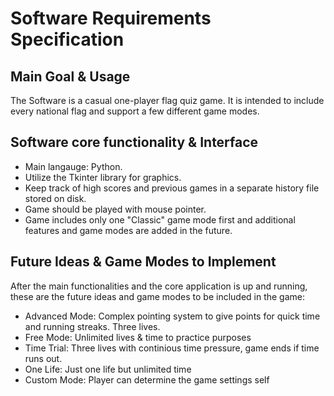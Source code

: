 # Software Requirements Specification

## Main Goal & Usage

The Software is a casual one-player flag quiz game. It is intended to include every national flag and support a few different game modes.

## Software core functionality & Interface

- Main langauge: Python.
- Utilize the Tkinter library for graphics.
- Keep track of high scores and previous games in a separate history file stored on disk.
- Game should be played with mouse pointer.
- Game includes only one "Classic" game mode first and additional features and game modes are added in the future.

## Future Ideas & Game Modes to Implement

After the main functionalities and the core application is up and running, these are the future ideas and game modes to be included in the game:

- Advanced Mode: Complex pointing system to give points for quick time and running streaks. Three lives.
- Free Mode: Unlimited lives & time to practice purposes
- Time Trial: Three lives with continious time pressure, game ends if time runs out.
- One Life: Just one life but unlimited time
- Custom Mode: Player can determine the game settings self
